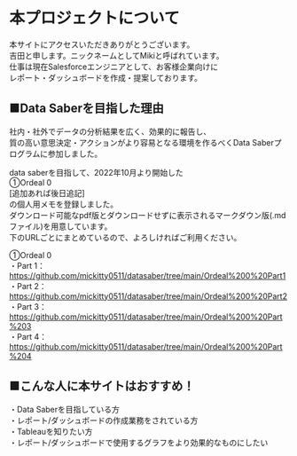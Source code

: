 # 本プロジェクトについて

本サイトにアクセスいただきありがとうございます。    
吉田と申します。ニックネームとしてMikiと呼ばれています。  
仕事は現在Salesforceエンジニアとして、お客様企業向けに  
レポート・ダッシュボードを作成・提案しております。  

## ■Data Saberを目指した理由  
社内・社外でデータの分析結果を広く、効果的に報告し、  
質の高い意思決定・アクションがより容易となる環境を作るべくData Saberプログラムに参加しました。  

data saberを目指して、2022年10月より開始した  
①Ordeal 0  
[追加あれば後日追記]  
の個人用メモを登録しました。  
ダウンロード可能なpdf版とダウンロードせずに表示されるマークダウン版(.mdファイル)を用意しています。  
下のURLごとにまとめているので、よろしければご利用ください。

①Ordeal 0   
・Part 1： https://github.com/mickitty0511/datasaber/tree/main/Ordeal%200%20Part1  
・Part 2： https://github.com/mickitty0511/datasaber/tree/main/Ordeal%200%20Part2  
・Part 3： https://github.com/mickitty0511/datasaber/tree/main/Ordeal%200%20Part%203  
・Part 4： https://github.com/mickitty0511/datasaber/tree/main/Ordeal%200%20Part%204   

## ■こんな人に本サイトはおすすめ！  
・Data Saberを目指している方  
・レポート/ダッシュボードの作成業務をされている方  
・Tableauを知りたい方  
・レポート/ダッシュボードで使用するグラフをより効果的なものにしたい  
